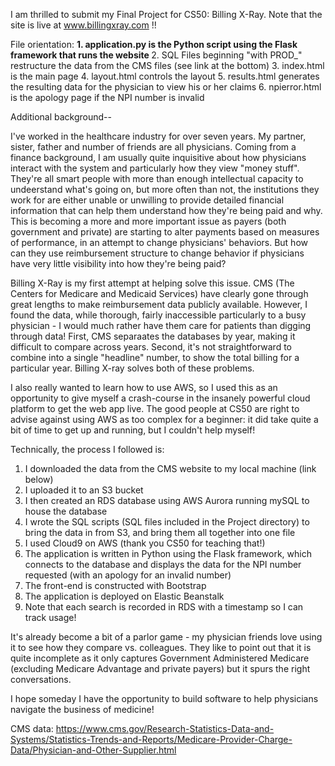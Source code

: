 I am thrilled to submit my Final Project for CS50: Billing X-Ray.
Note that the site is live at www.billingxray.com !!

File orientation:
<b> 1. application.py is the Python script using the Flask framework that runs the website </b>
2. SQL Files beginning "with PROD_" restructure the data from the CMS files (see link at the bottom)
3. index.html is the main page
4. layout.html controls the layout
5. results.html generates the resulting data for the physician to view his or her claims
6. npierror.html is the apology page if the NPI number is invalid

Additional background--

I've worked in the healthcare industry for over seven years. My partner, sister, father and number of friends are all physicians. Coming from a finance background, I am usually quite inquisitive about how physicians interact with the system and particularly how they view "money stuff". They're all smart people with more than enough intellectual capacity to undeerstand what's going on, but more often than not, the institutions they work for are either unable or unwilling to provide detailed financial information that can help them understand how they're being paid and why. This is becoming a more and more important issue as payers (both government and private) are starting to alter payments based on measures of performance, in an attempt to change physicians' behaviors. But how can they use reimbursement structure to change behavior if physicians have very little visibility into how they're being paid?

Billing X-Ray is my first attempt at helping solve this issue. CMS (The Centers for Medicare and Medicaid Services) have clearly gone through great lengths to make reimbursement data publicly available. However, I found the data, while thorough, fairly inaccessible particularly to a busy physician - I would much rather have them care for patients than digging through data! First, CMS separaates the databases by year, making it difficult to compare across years. Second, it's not straightforward to combine into a single "headline" number, to show the total billing for a particular year. Billing X-ray solves both of these problems.

I also really wanted to learn how to use AWS, so I used this as an opportunity to give myself a crash-course in the insanely powerful cloud platform to get the web app live. The good people at CS50 are right to advise against using AWS as too complex for a beginner: it did take quite a bit of time to get up and running, but I couldn't help myself!

Technically, the process I followed is:
1. I downloaded the data from the CMS website to my local machine (link below)
2. I uploaded it to an S3 bucket
3. I then created an RDS database using AWS Aurora running mySQL to house the database
4. I wrote the SQL scripts (SQL files included in the Project directory) to bring the data in from S3, and bring them all together into one file
5. I used Cloud9 on AWS (thank you CS50 for teaching that!)
6. The application is written in Python using the Flask framework, which connects to the database and displays the data for the NPI number requested (with an apology for an invalid number)
7. The front-end is constructed with Bootstrap
8. The application is deployed on Elastic Beanstalk
9. Note that each search is recorded in RDS with a timestamp so I can track usage!

It's already become a bit of a parlor game - my physician friends love using it to see how they compare vs. colleagues. They like to point out that it is quite incomplete as it only captures Government Administered Medicare (excluding Medicare Advantage and private payers) but it spurs the right conversations.

I hope someday I have the opportunity to build software to help physicians navigate the business of medicine!



CMS data: https://www.cms.gov/Research-Statistics-Data-and-Systems/Statistics-Trends-and-Reports/Medicare-Provider-Charge-Data/Physician-and-Other-Supplier.html
